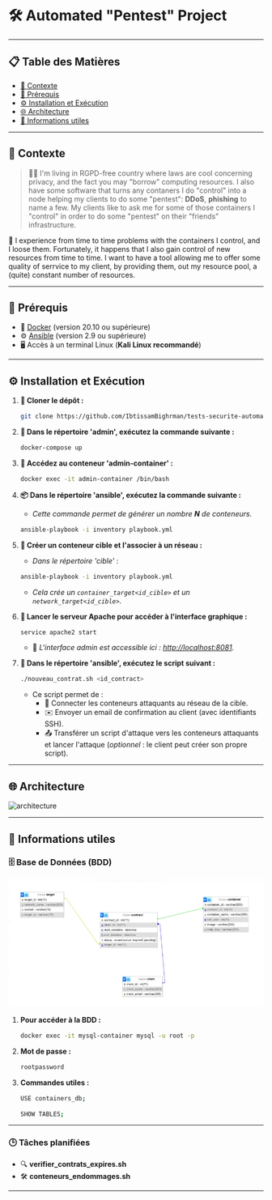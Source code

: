 # 🛠️ **Automated "Pentest" Project**

---

## 📋 **Table des Matières**

- [📜 Contexte](#📜-contexte)
- [🔑 Prérequis](#🔑-prérequis)
- [⚙️ Installation et Exécution](#⚙️-installation-et-exécution)
- [🌐 Architecture](#🌐-architecture)
- [📌 Informations utiles](#📌-informations-utiles)

---

## 📜 **Contexte**

> 🕵️‍♂️ I'm living in RGPD-free country where laws are cool concerning privacy,  and  the fact you may "borrow" computing resources. I also have some software that turns any contaners I do "control" into a node helping my clients to do some "pentest": **DDoS**, **phishing** to name a few. My clients like to ask me for some of those containers I "control" in order to do some "pentest" on their "friends" infrastructure. 

🔧 I experience from time to time problems with the containers I control, and I loose them. Fortunately, it happens that I also gain control of new resources from time to time. I  want to have a tool allowing me to offer some quality of serrvice to my client, by providing them, out my resource pool, a (quite) constant number of resources. 

---

## 🔑 **Prérequis**

- 🐳 [Docker](https://docs.docker.com/get-docker/) (version 20.10 ou supérieure)
- ⚙️ [Ansible](https://docs.ansible.com/ansible/latest/installation_guide/intro_install.html) (version 2.9 ou supérieure)
- 🖥️ Accès à un terminal Linux (**Kali Linux recommandé**)

---

## ⚙️ **Installation et Exécution**

1. **📂 Cloner le dépôt :**
   ```bash
   git clone https://github.com/IbtissamBighrman/tests-securite-automatises.git
   ```

2. **📂 Dans le répertoire 'admin', exécutez la commande suivante :**
   ```bash
   docker-compose up
   ```

3. **🔗 Accédez au conteneur 'admin-container' :**
   ```bash
   docker exec -it admin-container /bin/bash
   ```

4. **📦 Dans le répertoire 'ansible', exécutez la commande suivante :**
   - *Cette commande permet de générer un nombre **N** de conteneurs.*
   ```bash
   ansible-playbook -i inventory playbook.yml
   ```

5. **🎯 Créer un conteneur cible et l'associer à un réseau :**
   - *Dans le répertoire 'cible' :*
   ```bash
   ansible-playbook -i inventory playbook.yml
   ```
   - *Cela crée un `container_target<id_cible>` et un `network_target<id_cible>`.*

6. **🚀 Lancer le serveur Apache pour accéder à l'interface graphique :**
   ```bash
   service apache2 start
   ```
   - 🔗 *L'interface admin est accessible ici : [http://localhost:8081](http://localhost:8081).*

7. **📜 Dans le répertoire 'ansible', exécutez le script suivant :**
   ```bash
   ./nouveau_contrat.sh <id_contract>
   ```
   - Ce script permet de :
     - 🔗 Connecter les conteneurs attaquants au réseau de la cible.
     - ✉️ Envoyer un email de confirmation au client (avec identifiants SSH).
     - 📤 Transférer un script d'attaque vers les conteneurs attaquants et lancer l'attaque (*optionnel* : le client peut créer son propre script).

---

## 🌐 **Architecture**

![architecture](./img/shema_architecture.png)

---

## 📌 **Informations utiles**

### 🗄️ **Base de Données (BDD)**

![bdd](./img/bdd.png)

1. **Pour accéder à la BDD :**
   ```bash
   docker exec -it mysql-container mysql -u root -p
   ```

2. **Mot de passe :**
   ```bash
   rootpassword
   ```

3. **Commandes utiles :**
   ```bash
   USE containers_db;
   ```

   ```bash
   SHOW TABLES;
   ```

---

### 🕒 **Tâches planifiées**

- 🔍 **verifier_contrats_expires.sh**  
- 🛠️ **conteneurs_endommages.sh**

---


